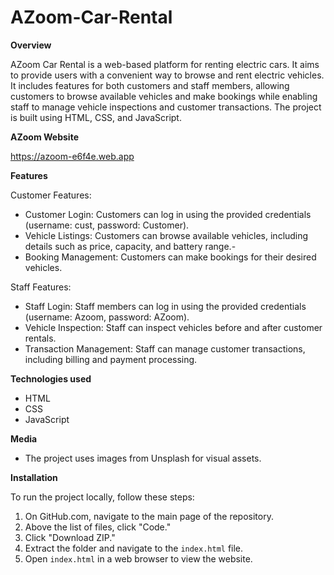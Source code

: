 # AZoom-Car-Rental
**Overview**

AZoom Car Rental is a web-based platform for renting electric cars. It aims to provide users with a convenient way to browse and rent electric vehicles. It includes features for both customers and staff members, allowing customers to browse available vehicles and make bookings while enabling staff to manage vehicle inspections and customer transactions. The project is built using HTML, CSS, and JavaScript.

**AZoom Website**

https://azoom-e6f4e.web.app

**Features**

Customer Features:

- Customer Login: Customers can log in using the provided credentials (username: cust, password: Customer).
- Vehicle Listings: Customers can browse available vehicles, including details such as price, capacity, and battery range.- 
- Booking Management: Customers can make bookings for their desired vehicles.

Staff Features:

- Staff Login: Staff members can log in using the provided credentials (username: Azoom, password: AZoom).
- Vehicle Inspection: Staff can inspect vehicles before and after customer rentals.
- Transaction Management: Staff can manage customer transactions, including billing and payment processing.

**Technologies used**

- HTML
- CSS
- JavaScript

**Media**

- The project uses images from Unsplash for visual assets. 

**Installation**

To run the project locally, follow these steps:
1. On GitHub.com, navigate to the main page of the repository.
2. Above the list of files, click "Code."
3. Click "Download ZIP."
4. Extract the folder and navigate to the `index.html` file.
5. Open `index.html` in a web browser to view the website.
